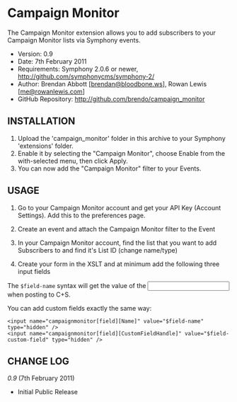 # Campaign Monitor

The Campaign Monitor extension allows you to add subscribers to your Campaign Monitor
lists via Symphony events.

- Version: 0.9
- Date: 7th February 2011
- Requirements: Symphony 2.0.6 or newer, <http://github.com/symphonycms/symphony-2/>
- Author: Brendan Abbott [brendan@bloodbone.ws], Rowan Lewis [me@rowanlewis.com]
- GitHub Repository: <http://github.com/brendo/campaign_monitor>

## INSTALLATION

1. Upload the 'campaign_monitor' folder in this archive to your Symphony 'extensions' folder.
2. Enable it by selecting the "Campaign Monitor", choose Enable from the with-selected menu, then click Apply.
3. You can now add the "Campaign Monitor" filter to your Events.

## USAGE

1. Go to your Campaign Monitor account and get your API Key (Account Settings). Add this to the preferences page.
2. Create an event and attach the Campaign Monitor filter to the Event
3. In your Campaign Monitor account, find the list that you want to add Subscribers to and find it's List ID (change name/type)
4. Create your form in the XSLT and at minimum add the following three input fields

	<input name="campaignmonitor[list]" value="{$your-list-id}" type="hidden" />
	<input name="campaignmonitor[field][Name]" value="$field-name" type="hidden" />
	<input name="campaignmonitor[field][Email]" value="$field-email" type="hidden" />

The `$field-name` syntax will get the value of the <input name='fields[name]' /> when posting to C+S.

You can add custom fields exactly the same way:

	<input name="campaignmonitor[field][Name]" value="$field-name" type="hidden" />
	<input name="campaignmonitor[field][CustomFieldHandle]" value="$field-custom-field" type="hidden" />


## CHANGE LOG

*0.9* (7th February 2011)

- Initial Public Release